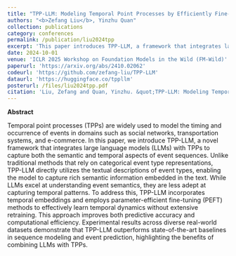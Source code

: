 ```yaml
---
title: "TPP-LLM: Modeling Temporal Point Processes by Efficiently Fine-Tuning Large Language Models"
authors: "<b>Zefang Liu</b>, Yinzhu Quan"
collection: publications
category: conferences
permalink: /publication/liu2024tpp
excerpt: 'This paper introduces TPP-LLM, a framework that integrates large language models with temporal embeddings to improve event sequence modeling and prediction, demonstrating strong performance across multiple real-world datasets.'
date: 2024-10-01
venue: 'ICLR 2025 Workshop on Foundation Models in the Wild (FM-Wild)'
paperurl: 'https://arxiv.org/abs/2410.02062'
codeurl: 'https://github.com/zefang-liu/TPP-LLM'
dataurl: 'https://huggingface.co/tppllm'
posterurl: /files/liu2024tpp.pdf
citation: 'Liu, Zefang and Quan, Yinzhu. &quot;TPP-LLM: Modeling Temporal Point Processes by Efficiently Fine-Tuning Large Language Models.&quot; <i>arXiv preprint arXiv:2410.02062</i> (2024).'
---
```


**Abstract**

Temporal point processes (TPPs) are widely used to model the timing and occurrence of events in domains such as social networks, transportation systems, and e-commerce. In this paper, we introduce TPP-LLM, a novel framework that integrates large language models (LLMs) with TPPs to capture both the semantic and temporal aspects of event sequences. Unlike traditional methods that rely on categorical event type representations, TPP-LLM directly utilizes the textual descriptions of event types, enabling the model to capture rich semantic information embedded in the text. While LLMs excel at understanding event semantics, they are less adept at capturing temporal patterns. To address this, TPP-LLM incorporates temporal embeddings and employs parameter-efficient fine-tuning (PEFT) methods to effectively learn temporal dynamics without extensive retraining. This approach improves both predictive accuracy and computational efficiency. Experimental results across diverse real-world datasets demonstrate that TPP-LLM outperforms state-of-the-art baselines in sequence modeling and event prediction, highlighting the benefits of combining LLMs with TPPs.
